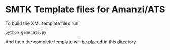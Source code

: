# SMTK Template files for Amanzi/ATS

To build the XML template files run:

```
python generate.py
```

And then the complete template will be placed in this directory.
